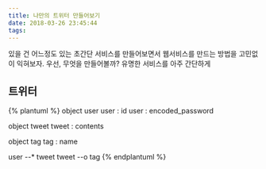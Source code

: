 ```yaml
---
title: 나만의 트위터 만들어보기
date: 2018-03-26 23:45:44
tags:
---
```


 있을 건 어느정도 있는 초간단 서비스를 만들어보면서 웹서비스를 만드는 방법을 고민없이 익혀보자.
우선, 무엇을 만들어볼까? 유명한 서비스를 아주 간단하게

## 트위터

{% plantuml %}
object user
user : id
user : encoded_password

object tweet
tweet : contents

object tag
tag : name

user --* tweet
tweet --o tag
{% endplantuml %}

